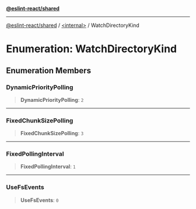 [**@eslint-react/shared**](../../README.md)

***

[@eslint-react/shared](../../README.md) / [\<internal\>](../README.md) / WatchDirectoryKind

# Enumeration: WatchDirectoryKind

## Enumeration Members

### DynamicPriorityPolling

> **DynamicPriorityPolling**: `2`

***

### FixedChunkSizePolling

> **FixedChunkSizePolling**: `3`

***

### FixedPollingInterval

> **FixedPollingInterval**: `1`

***

### UseFsEvents

> **UseFsEvents**: `0`
